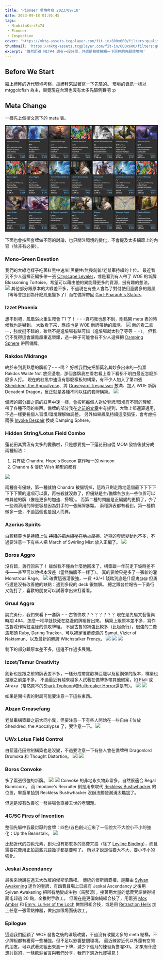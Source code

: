 ```yaml
---
title: 'Pioneer 環境考察 2023/09/18'
date: 2023-09-18 01:05:45
tags:
 - MiohitoKiri5474
 - Pioneer
 - Inspection
cover: 'https://mktg-assets.tcgplayer.com/fit-in/600x600/filters:quality(75)/content/opengraph/MTG-Up-the-Beanstalk-WOE.jpg'
thumbnail: 'https://mktg-assets.tcgplayer.com/fit-in/600x600/filters:quality(75)/content/opengraph/MTG-Up-the-Beanstalk-WOE.jpg'
excerpt: '雖然距離 MIT#4 還有一段時間，但還是稍微接觸一下現在的先驅環境吧'
---
```



## Before We Start

繼上禮拜的近代環境考察，這禮拜來試著寫一下先驅的。
環境的資訊一樣以 mtggoldfish 為主，畢竟現在台灣也沒有太多先驅例賽吧 :p

## Meta Change

一樣先上個撰文當下的 meta 表。

![](/images/Pioneer-Meta-23-9-18.png)

下面也會按照套牌做不同的討論，也只關注環境的變化，不會提及太多細節上的內容（除非有必要）。

### Mono-Green Devotion

我們的大綠老樣子吃著紅黑中速/紅黑犧牲/無畏創新/老鼠車持續的上位。
最近看到不少人選擇正編多帶一張 [Cityscape Leveler](https://cards.scryfall.io/large/front/6/7/67a87278-4c82-4056-8354-253d86b0ef3d.jpg?1674421950)，或是看到有人帶了 WOE 的新牌 Blossoming Tortoise，希望可以藉由他的異能賺更多的資源，挺有趣的想法。
![](https://cards.scryfall.io/large/front/7/8/7811a45d-6bfb-4c2a-b5a2-cccbd8cff186.jpg?1693762351)
其他部分跟原本的大綠差不多，不過現在有些人會為了對付使用量變多的鳳凰（等等會提到為什麼鳳凰變多了）而在備牌帶回 [God-Pharaoh's Statue](https://cards.scryfall.io/large/front/7/d/7dce06ba-c1e1-45ec-82a7-fc10b0fa8870.jpg?1557577413)。

### Izzet Phoenix

想不到吧，鳳凰浴火重生爬會 T1 了！
⋯⋯真巧我也想不到，剛點開 meta 表的時候我也是嚇到。
大致看下來，應該也是 WOE 新牌帶動的風潮。
![](https://cards.scryfall.io/large/front/8/0/80dea5c0-ada3-488a-9f2b-f895b92c762f.jpg?1692937263)
新的看二拿一，強度挺不錯的，雖然不是進墳場有點可惜（進墳場就太強了等等 = =）。
但我仍不覺得這會讓鳳凰重返榮耀，過一陣子可能會有不少人選擇把 [Damping Sphere](https://cards.scryfall.io/large/front/a/5/a5c7d16b-8f4e-42b9-be24-3cb091932d7c.jpg?1562740759) 帶回備牌。

### Rakdos Midrange

終於來到我熟悉的牌組了⋯⋯嗎？
好啦我們先把那莫名其妙多出來的一狗票 Rakdos Waste Not 放旁邊啦，那個套牌我左看右看上看下看都不明白最近怎麼那麼多人打。
現在的紅黑中速沒有那麼樣板的構築，有不少人加入了第四張 [Sheoldred, the Apocalypse](https://cards.scryfall.io/large/front/d/6/d67be074-cdd4-41d9-ac89-0a0456c4e4b2.jpg?1674057568)、將 [Graveyard Trespasser](https://cards.scryfall.io/large/front/d/a/daa2a273-488f-4285-a069-ad159ad2d393.jpg?1634347903) 放滿、加入 WOE 新牌 Decadent Dragon，反正就是各種不同以往的套牌構築。
![](https://cards.scryfall.io/large/front/3/1/315cbbf7-a2ad-4565-9877-1e903d7fd797.jpg?1692939586)

備牌的部分跟之前的紅黑中速一樣，會按照每個人對於套牌/環境有不同的理解，帶了各種不同的東西。備牌的部分我在[之前的文章](https://guildmagesforum.tw/Rakdos-Midrange/#Decklist)中有提到，大致上都還算通用，不過一樣要視個人習慣/環境理解做調整。
另外如果鳳凰持續這麼猖狂，會考慮把兩張 [Invoke Despair](https://cards.scryfall.io/large/front/3/5/35af9d5c-4449-4549-b549-c3ba4a67dee0.jpg?1685368727) 換成 Damping Sphere。

### Hidden String/Lotus Field Combo

蓮花田其實沒有太多的變動啦，只是想要提一下蓮花田自從 MOM 發售後就分成兩種組法：
1. 只有放 Chandra, Hope's Beacon 當作唯一的 wincon
2. Chandra & 傳統 Wish 類型的都有

![](https://cards.scryfall.io/large/front/a/1/a146ea07-ec1c-448d-b67a-dd9f9e27c2e0.jpg?1682204090)

兩種各有優缺，第一種就怕 Chandra 被腦切掉，這時只剩走路地這個最下下下下下下下策的選項可以贏，再被殺就沒救了，但優點是主/備牌各放出一些位置可以帶其他的牌（像是更多的加速、掃場）。
而第二種的問題是正編變的更擠了，少了一些潤滑用的牌更容易因為對手的一張解牌暴斃。
兩種牌表都有看到，第一種稍微多一些，不過這個也是因人而異。

### Azorius Spirits

白藍精靈也是持續上位 ~~持續的把大綠壓在地上摩擦~~，近期的套牌變動也不多，不過要注意一下有些人把 March of Swirling Mist 放入正編了。
![](https://cards.scryfall.io/large/front/1/0/100171d8-7436-44c8-b4cb-0101ffa05c25.jpg?1654566768)

### Boros Aggro

沒有錯，勇行回來了！
雖然我不懂為什麼他回來了，構築跟一年前走下坡時差不多——甚至可以說根本沒差（當然備牌不一樣了）。
真的要說只是多了一張新的灌 Monstrous Rage。
![](https://cards.scryfall.io/large/front/e/e/eef5a0ae-5907-42c9-a097-3f973737e392.jpg?1692938394)
確實這張灌很強，一費 +3/+1 踐踏到底是什麼鬼@@
但勇行還是沒有改善他的缺點：遇到多殺的 deck 很無解。
總之跟各位報告一下勇行又能打了，喜歡的朋友可以試著拿出來打看看。

### Gruul Aggro

說完勇行，我們來看下一套牌⋯⋯古魯快攻？？？？？？？
現在是先驅文藝復興時期 484，怎麼一堆早就快死在路邊的牌組冒出來。
構築上跟原本差不多，寫作古魯唸作純紅混綠的快攻牌組。
不過古魯的補強比較多（比起勇行），很強的二費馬那頭 Ruby, Daring Tracker、可以補足後續資源的 Samut, Vizier of Naktamun、以及最新的解牌 Witchstalker Frenzy。
![](https://cards.scryfall.io/large/front/f/f/ffb5786b-6825-4ebf-a1e1-80011340adbb.jpg?1692939424)
![](https://cards.scryfall.io/large/front/a/0/a0f3fdb0-47ad-4df6-a95c-a2c81aaf7af5.jpg?1684340837)
![](https://cards.scryfall.io/large/front/6/4/649025a7-79d1-4d7c-b1db-d46bcf5a1ae2.jpg?1692938651)

剩下的部分跟原本差不多，這邊不作過多展開。

### Izzet/Temur Creativity

創新也是跟之前的牌表差不多，一樣分成帶貪歡神亞龍以及藍鋼彈的版本，構築也是跟之前差不多。
不過最近有越來越多人試著在備牌多帶其他備案，如 Etali 或 Atraxa（當然原本的[Shark Typhoon](https://cards.scryfall.io/large/front/1/d/1da4d4f3-b3cb-4b61-81b8-06ae441c41bf.jpg?1591226502)和[Hullbreaker Horror](https://cards.scryfall.io/large/front/b/f/bf786c50-1ba1-4f81-a800-bc98189040dd.jpg?1674141366)還是有）。
![](https://cards.scryfall.io/large/front/9/5/95c14c4d-6c16-4826-8d93-d89ad04aee09.jpg?1682204132)
![](https://cards.scryfall.io/large/front/4/a/4a1f905f-1d55-4d02-9d24-e58070793d3f.jpg?1676519555)

如果是開卡表的對局可能要注意一下這些東西。

### Abzan Greasefang

老鼠車構築跟之前大同小異，但要注意一下有些人開始在一些自由卡位放 Sheoldred, the Apocalypse 了，要注意一下。
![](https://cards.scryfall.io/large/front/d/6/d67be074-cdd4-41d9-ac89-0a0456c4e4b2.jpg?1674057568)

### UWx Lotus Field Control

白藍蓮花田控制構築也是沒變，不過要注意一下有些人會在備牌帶 Dragonlord Dromoka 和 Thought Distortion。
![](https://cards.scryfall.io/large/front/4/2/4262e71a-b1fa-4b54-b623-34f4a7ccd500.jpg?1673148523)
![](https://cards.scryfall.io/large/front/f/4/f4a9d636-6720-4d7e-8b81-12c20bce6495.jpg?1592516789)

### Boros Convoke

多了兩張很強的新牌。
![](https://cards.scryfall.io/large/front/0/3/03c7d409-90e7-44d7-a8c6-4eda35fbcc83.jpg?1692936634)
![](https://cards.scryfall.io/large/front/4/d/4dbaa855-3f8e-42e6-8ec8-5ffbc5c8acf0.jpg?1692939679)
Convoke 的非地永久物非常多，自然很適合 Regal Bunnicorn。
而 Imodane's Recruiter 則是用來取代 [Reckless Bushwhacker](https://cards.scryfall.io/large/front/0/4/0405b1b9-976a-4aaf-bec6-fa006decea74.jpg?1562895780) 的位置，畢竟單抽到 Reckless Bushwhacker 沒辦法觸發潮湧太尷尬了。

但還是沒有改善吃一發掃場會直接去世的老問題。

### 4C/5C Fires of Invention

整個先驅中我最討厭的套牌：四色/五色創火迎來了一個說大不大說小不小的強化：Up the Beanstalk。
![](https://cards.scryfall.io/large/front/2/d/2d5e991f-23b2-4db0-a452-7755125b1fd2.jpg?1692939184)

比起近代的四色元素，創火沒有那麼多的高費咒語（除了 [Leyline Binding](https://cards.scryfall.io/large/front/3/c/3c3ac3dd-35db-447f-8674-37b4680a1ef7.jpg?1673306500)），而且需要花費用正拍這些咒語幾乎都是要輸了。
所以才說是個要大不大、要小不小的強化。

### Jeskai Ascendancy

最後來說說在過去大改版的傑斯凱霸權。
傳統的傑斯凱霸權，是藉由 [Sylvan Awakening](https://cards.scryfall.io/large/front/9/3/93ac4d3d-064e-459d-b3a4-6c0872a2da8c.jpg?1591104718) 運作的套牌，有四費且場上已經有 Jeskai Ascendancy 之後用 Sylvan Awakening 把所有地變成生物（馬那頭），接著用大量的低費咒語使得場面屯超過 20 點，全推對手收工。
但現在是更偏向純組合技了，用兩張 [Mox Amber](https://cards.scryfall.io/large/front/6/6/66024e69-ad60-4c9a-a0ca-da138d33ad80.jpg?1685554120) 和 [Emry, Lurker of the Loch](https://cards.scryfall.io/large/front/2/0/20fec02d-77af-4975-b410-7097c7c28e7e.jpg?1651655696) 做無限組合技，或是用 [Retraction Helix](https://cards.scryfall.io/large/front/7/a/7aa3fdd0-34d8-47b3-9753-d2929838732e.jpg?1562437109) 加上任意一張零點神器，做出無限場面後收工。

### Epilogue

這週我們回顧了 WOE 發售之後的環境改變，不過沒有改變太多的 meta 結構，不少牌組都有獲得一些補強，但不足以影響整個環境。
最近練習近代以外還有空閒的朋友，可以試著先組出來測一下牌，減少下個月的練習負擔喔XD。
如果有什麼想討論的，一樣歡迎留言與我們分享，我們下週近代賽場見！

